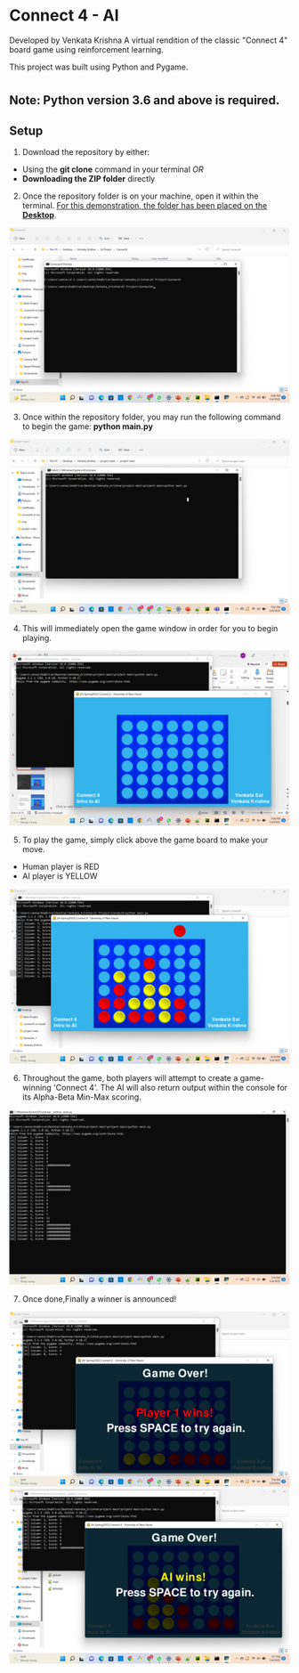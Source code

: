 # Connect 4 - AI
Developed by Venkata Krishna
A virtual rendition of the classic "Connect 4" board game using reinforcement learning.

This project was built using Python and Pygame.

#
## Note: Python version 3.6 and above is **required**.
## Setup

1. Download the repository by either:
- Using the **git clone** command in your terminal *OR*
- **Downloading the ZIP folder** directly

2. Once the repository folder is on your machine, open it within the terminal. <u>For this demonstration, the folder has been placed on the **Desktop**</u>.

![Terminal - Change Directory](./img/Console2.png)

3. Once within the repository folder, you may run the following command to begin the game: **python main.py**

![Terminal - Start Game](./img/Console1.png)

4. This will immediately open the game window in order for you to begin playing.

![Game Window - Start](./img/Game1.png)

5. To play the game, simply click above the game board to make your move.
- Human player is RED
- AI player is YELLOW

![Game Window - Making a Move](./img/Game2.png)

6. Throughout the game, both players will attempt to create a game-winning 'Connect 4'. The AI will also return output within the console for its Alpha-Beta Min-Max scoring.

![Terminal - AI Score Output](./img/Scores.png)

7. Once done,Finally a winner is announced!

![Game Window - Player 1 Wins](./img/Player_Win.png)
![Game Window - AI Wins](./img/AI_Win.png)
